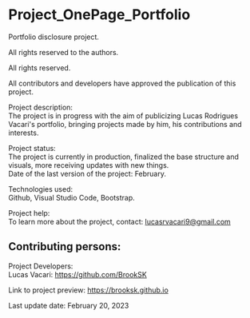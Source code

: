 # Project_OnePage_Portfolio
Portfolio disclosure project.

All rights reserved to the authors.

All rights reserved.

All contributors and developers have approved the publication of this project.

Project description:<br>
The project is in progress with the aim of publicizing Lucas Rodrigues Vacari's portfolio, bringing projects made by him, his contributions and interests.

Project status:<br>
The project is currently in production, finalized the base structure and visuals, more receiving updates with new things.<br>
Date of the last version of the project: February.

Technologies used:<br>
Github, Visual Studio Code, Bootstrap.

Project help:<br>
To learn more about the project, contact: lucasrvacari9@gmail.com

Contributing persons:<br>
-----------------------------------------

Project Developers:<br>
Lucas Vacari: https://github.com/BrookSK

Link to project preview: https://brooksk.github.io

Last update date: February 20, 2023
